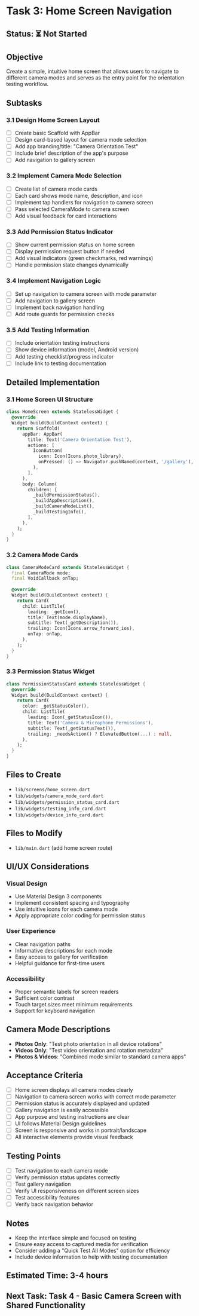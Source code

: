 # Task 3: Home Screen Navigation

## Status: ⏳ Not Started

## Objective
Create a simple, intuitive home screen that allows users to navigate to different camera modes and serves as the entry point for the orientation testing workflow.

## Subtasks

### 3.1 Design Home Screen Layout
- [ ] Create basic Scaffold with AppBar
- [ ] Design card-based layout for camera mode selection
- [ ] Add app branding/title: "Camera Orientation Test"
- [ ] Include brief description of the app's purpose
- [ ] Add navigation to gallery screen

### 3.2 Implement Camera Mode Selection
- [ ] Create list of camera mode cards
- [ ] Each card shows mode name, description, and icon
- [ ] Implement tap handlers for navigation to camera screen
- [ ] Pass selected CameraMode to camera screen
- [ ] Add visual feedback for card interactions

### 3.3 Add Permission Status Indicator
- [ ] Show current permission status on home screen
- [ ] Display permission request button if needed
- [ ] Add visual indicators (green checkmarks, red warnings)
- [ ] Handle permission state changes dynamically

### 3.4 Implement Navigation Logic
- [ ] Set up navigation to camera screen with mode parameter
- [ ] Add navigation to gallery screen
- [ ] Implement back navigation handling
- [ ] Add route guards for permission checks

### 3.5 Add Testing Information
- [ ] Include orientation testing instructions
- [ ] Show device information (model, Android version)
- [ ] Add testing checklist/progress indicator
- [ ] Include link to testing documentation

## Detailed Implementation

### 3.1 Home Screen UI Structure
```dart
class HomeScreen extends StatelessWidget {
  @override
  Widget build(BuildContext context) {
    return Scaffold(
      appBar: AppBar(
        title: Text('Camera Orientation Test'),
        actions: [
          IconButton(
            icon: Icon(Icons.photo_library),
            onPressed: () => Navigator.pushNamed(context, '/gallery'),
          ),
        ],
      ),
      body: Column(
        children: [
          _buildPermissionStatus(),
          _buildAppDescription(),
          _buildCameraModeList(),
          _buildTestingInfo(),
        ],
      ),
    );
  }
}
```

### 3.2 Camera Mode Cards
```dart
class CameraModeCard extends StatelessWidget {
  final CameraMode mode;
  final VoidCallback onTap;
  
  @override
  Widget build(BuildContext context) {
    return Card(
      child: ListTile(
        leading: _getIcon(),
        title: Text(mode.displayName),
        subtitle: Text(_getDescription()),
        trailing: Icon(Icons.arrow_forward_ios),
        onTap: onTap,
      ),
    );
  }
}
```

### 3.3 Permission Status Widget
```dart
class PermissionStatusCard extends StatelessWidget {
  @override
  Widget build(BuildContext context) {
    return Card(
      color: _getStatusColor(),
      child: ListTile(
        leading: Icon(_getStatusIcon()),
        title: Text('Camera & Microphone Permissions'),
        subtitle: Text(_getStatusText()),
        trailing: _needsAction() ? ElevatedButton(...) : null,
      ),
    );
  }
}
```

## Files to Create
- `lib/screens/home_screen.dart`
- `lib/widgets/camera_mode_card.dart`
- `lib/widgets/permission_status_card.dart`
- `lib/widgets/testing_info_card.dart`
- `lib/widgets/device_info_card.dart`

## Files to Modify
- `lib/main.dart` (add home screen route)

## UI/UX Considerations

### Visual Design
- Use Material Design 3 components
- Implement consistent spacing and typography
- Use intuitive icons for each camera mode
- Apply appropriate color coding for permission status

### User Experience
- Clear navigation paths
- Informative descriptions for each mode
- Easy access to gallery for verification
- Helpful guidance for first-time users

### Accessibility
- Proper semantic labels for screen readers
- Sufficient color contrast
- Touch target sizes meet minimum requirements
- Support for keyboard navigation

## Camera Mode Descriptions
- **Photos Only**: "Test photo orientation in all device rotations"
- **Videos Only**: "Test video orientation and rotation metadata"
- **Photos & Videos**: "Combined mode similar to standard camera apps"

## Acceptance Criteria
- [ ] Home screen displays all camera modes clearly
- [ ] Navigation to camera screen works with correct mode parameter
- [ ] Permission status is accurately displayed and updated
- [ ] Gallery navigation is easily accessible
- [ ] App purpose and testing instructions are clear
- [ ] UI follows Material Design guidelines
- [ ] Screen is responsive and works in portrait/landscape
- [ ] All interactive elements provide visual feedback

## Testing Points
- [ ] Test navigation to each camera mode
- [ ] Verify permission status updates correctly
- [ ] Test gallery navigation
- [ ] Verify UI responsiveness on different screen sizes
- [ ] Test accessibility features
- [ ] Verify back navigation behavior

## Notes
- Keep the interface simple and focused on testing
- Ensure easy access to captured media for verification
- Consider adding a "Quick Test All Modes" option for efficiency
- Include device information to help with testing documentation

## Estimated Time: 3-4 hours

## Next Task: Task 4 - Basic Camera Screen with Shared Functionality 